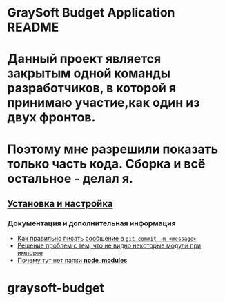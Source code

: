 # GraySoft Budget Application README

# Данный проект является закрытым одной команды разработчиков, в которой я принимаю участие,как один из двух фронтов.
# Поэтому мне разрешили показать только часть кода. Сборка и всё остальное - делал я.

## [Установка и настройка](docs\install-info.md)

### Документация и дополнительная информация

- [Как правильно писать сообщение в `git commit -m <message>`](https://www.conventionalcommits.org/ru/v1.0.0/)
- [Решение проблем с тем, что не видно некоторые модули при импорте](https://yarnpkg.com/advanced/rulebook)
- [Почему тут нет папки **node_modules**](https://yarnpkg.com/getting-started/migration#switching-to-plugnplay)
# graysoft-budget
